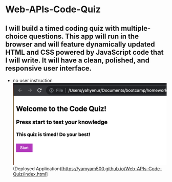 # Web-APIs-Code-Quiz

## I will build a timed coding quiz with multiple-choice questions. This app will run in the browser and will feature dynamically updated HTML and CSS powered by JavaScript code that I will write. It will have a clean, polished, and responsive user interface.

- no user instruction
  ![screenshot working code](./assets/Image.png/)
  (Deployed Application)[https://yamyam500.github.io/Web-APIs-Code-Quiz/index.html]
